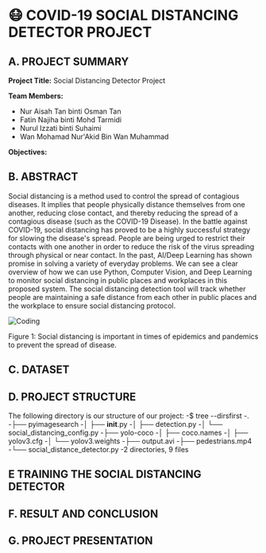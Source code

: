 
# 😷 COVID-19 SOCIAL DISTANCING DETECTOR PROJECT

## A. PROJECT SUMMARY

**Project Title:** Social Distancing Detector Project

**Team Members:** 
- Nur Aisah Tan binti Osman Tan
- Fatin Najiha binti Mohd Tarmidi
- Nurul Izzati binti Suhaimi
- Wan Mohamad Nur'Akid Bin Wan Muhammad


**Objectives:**

## B.  ABSTRACT 
Social distancing is a method used to control the spread of contagious diseases. It implies that people physically distance themselves from one another, reducing close contact, and thereby reducing the spread of a contagious disease (such as the COVID-19 Disease). In the battle against COVID-19, social distancing has proved to be a highly successful strategy for slowing the disease's spread. People are being urged to restrict their contacts with one another in order to reduce the risk of the virus spreading through physical or near contact. In the past, AI/Deep Learning has shown promise in solving a variety of everyday problems. We can see a clear overview of how we can use Python, Computer Vision, and Deep Learning to monitor social distancing in public places and workplaces in this proposed system. The social distancing detection tool will track whether people are maintaining a safe distance from each other in public places and the workplace to ensure social distancing protocol.

![Coding](https://www.pyimagesearch.com/wp-content/uploads/2020/05/social_distance_detector_example.png)

Figure 1: Social distancing is important in times of epidemics and pandemics to prevent the spread of disease.

## C.  DATASET

## D.  PROJECT STRUCTURE

The following directory is our structure of our project:
-$ tree --dirsfirst
-.
-├── pyimagesearch
-│   ├── __init__.py
-│   ├── detection.py
-│   └── social_distancing_config.py
-├── yolo-coco
-│   ├── coco.names
-│   ├── yolov3.cfg
-│   └── yolov3.weights
-├── output.avi
-├── pedestrians.mp4
-└── social_distance_detector.py
-2 directories, 9 files

## E   TRAINING THE SOCIAL DISTANCING DETECTOR

## F.  RESULT AND CONCLUSION

## G.  PROJECT PRESENTATION 

